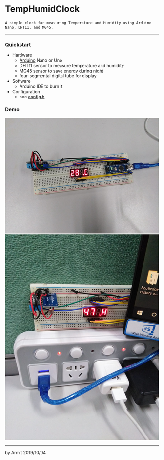 # TempHumidClock

    A simple clock for measuring Temperature and Humidity using Arduino Nano, DHT11, and MG45.

----

### Quickstart
  - Hardware
    + [Arduino](https://www.arduino.cc/) Nano or Uno
    + DHT11 sensor to measure temperature and humidity
    + MG45 sensor to save energy during night
    + four-segmental digital tube for display
  - Software
    + Arduino IDE to burn it
  - Configuration
    + see [config.h](/config.h)

### Demo

![demo1](/demo1.jpg)
![demo2](/demo2.jpg)

----

by Armit
2019/10/04 
